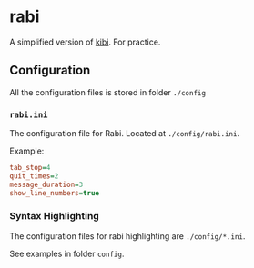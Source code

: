 # rabi

A simplified version of [kibi](https://github.com/ilai-deutel/kibi). For practice.

## Configuration

All the configuration files is stored in folder `./config`

### `rabi.ini`

The configuration file for Rabi. Located at `./config/rabi.ini`.

Example:

```ini
tab_stop=4
quit_times=2
message_duration=3
show_line_numbers=true
```

### Syntax Highlighting

The configuration files for rabi highlighting are `./config/*.ini`.

See examples in folder `config`.
